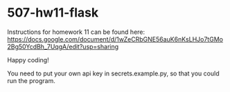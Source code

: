 # 507-hw11-flask
Instructions for homework 11 can be found here: https://docs.google.com/document/d/1wZeCRbGNE56auK6nKsLHJo7tGMo2Bg50YcdBh_7UqgA/edit?usp=sharing

Happy coding!

You need to put your own api key in secrets.example.py, so that you could run the program.
